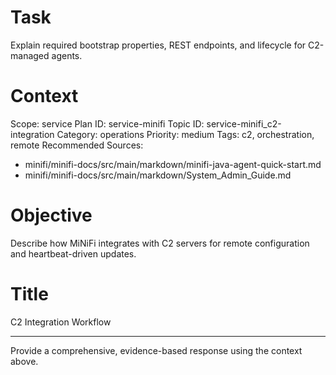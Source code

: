 # Task
Explain required bootstrap properties, REST endpoints, and lifecycle for C2-managed agents.

# Context
Scope: service
Plan ID: service-minifi
Topic ID: service-minifi_c2-integration
Category: operations
Priority: medium
Tags: c2, orchestration, remote
Recommended Sources:
- minifi/minifi-docs/src/main/markdown/minifi-java-agent-quick-start.md
- minifi/minifi-docs/src/main/markdown/System_Admin_Guide.md

# Objective
Describe how MiNiFi integrates with C2 servers for remote configuration and heartbeat-driven updates.

# Title
C2 Integration Workflow

---

Provide a comprehensive, evidence-based response using the context above.

